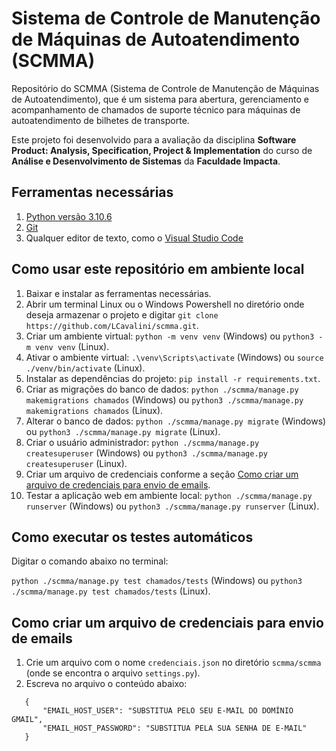 # Sistema de Controle de Manutenção de Máquinas de Autoatendimento (SCMMA)

Repositório do SCMMA (Sistema de Controle de Manutenção de Máquinas de Autoatendimento), que é um sistema para abertura, gerenciamento e acompanhamento de chamados de suporte técnico para máquinas de autoatendimento de bilhetes de transporte.

Este projeto foi desenvolvido para a avaliação da disciplina **Software Product: Analysis, Specification, Project & Implementation** do curso de **Análise e Desenvolvimento de Sistemas** da **Faculdade Impacta**.	

## Ferramentas necessárias

1. [Python versão 3.10.6](https://www.python.org/downloads/release/python-3106/)
2. [Git](https://www.python.org/downloads/release/python-3106/)
3. Qualquer editor de texto, como o [Visual Studio Code](https://code.visualstudio.com/)

## Como usar este repositório em ambiente local

1. Baixar e instalar as ferramentas necessárias.
2. Abrir um terminal Linux ou o Windows Powershell no diretório onde deseja armazenar o projeto e digitar ``git clone https://github.com/LCavalini/scmma.git``.
3. Criar um ambiente virtual: ``python -m venv venv`` (Windows) ou ``python3 -m venv venv`` (Linux).
4. Ativar o ambiente virtual: ``.\venv\Scripts\activate`` (Windows) ou ``source ./venv/bin/activate`` (Linux).
5. Instalar as dependências do projeto: ``pip install -r requirements.txt``.
6. Criar as migrações do banco de dados: ``python ./scmma/manage.py makemigrations chamados`` (Windows) ou ``python3 ./scmma/manage.py makemigrations chamados`` (Linux).
7. Alterar o banco de dados: ``python ./scmma/manage.py migrate`` (Windows) ou ``python3 ./scmma/manage.py migrate`` (Linux).
8. Criar o usuário administrador: ``python ./scmma/manage.py createsuperuser`` (Windows) ou ``python3 ./scmma/manage.py createsuperuser`` (Linux).
9. Criar um arquivo de credenciais conforme a seção  [Como criar um arquivo de credenciais para envio de emails](#como-criar-um-arquivo-de-credenciais-para-envio-de-emails).
10. Testar a aplicação web em ambiente local: ``python ./scmma/manage.py runserver`` (Windows) ou ``python3 ./scmma/manage.py runserver`` (Linux).

## Como executar os testes automáticos

Digitar o comando abaixo no terminal:

``python ./scmma/manage.py test chamados/tests`` (Windows) ou ``python3 ./scmma/manage.py test chamados/tests`` (Linux).

## Como criar um arquivo de credenciais para envio de emails

1. Crie um arquivo com o nome ``credenciais.json`` no diretório ``scmma/scmma`` (onde se encontra o arquivo ``settings.py``).
2. Escreva no arquivo o conteúdo abaixo:


 ```
    {
        "EMAIL_HOST_USER": "SUBSTITUA PELO SEU E-MAIL DO DOMÍNIO GMAIL",
        "EMAIL_HOST_PASSWORD": "SUBSTITUA PELA SUA SENHA DE E-MAIL"
    }
 ```